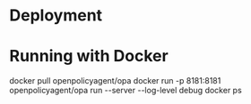 # Deployment

# Running with Docker
docker pull openpolicyagent/opa
docker run -p 8181:8181 openpolicyagent/opa run --server --log-level debug
docker ps